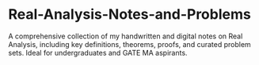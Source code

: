 # Real-Analysis-Notes-and-Problems
A comprehensive collection of my handwritten and digital notes on Real Analysis, including key definitions, theorems, proofs, and curated problem sets. Ideal for undergraduates and GATE MA aspirants.
